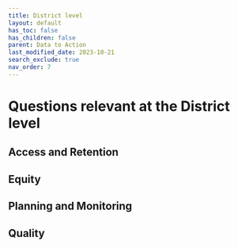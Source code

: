 ```yaml
---
title: District level
layout: default
has_toc: false
has_children: false
parent: Data to Action
last_modified_date: 2023-10-21
search_exclude: true
nav_order: 7
---
```


# Questions relevant at the District level

## Access and Retention

## Equity

## Planning and Monitoring

## Quality